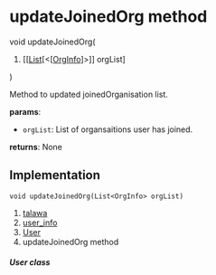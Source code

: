 
<div>

# updateJoinedOrg method

</div>


void updateJoinedOrg(

1.  [[[List](https://api.flutter.dev/flutter/dart-core/List-class.md)[\<[[OrgInfo](../../models_organization_org_info/OrgInfo-class.md)]\>]]
    orgList]

)



Method to updated joinedOrganisation list.

**params**:

-   `orgList`: List of organsaitions user has joined.

**returns**: None



## Implementation

``` language-dart
void updateJoinedOrg(List<OrgInfo> orgList) 
```







1.  [talawa](../../index.md)
2.  [user_info](../../models_user_user_info/)
3.  [User](../../models_user_user_info/User-class.md)
4.  updateJoinedOrg method

##### User class







